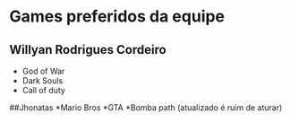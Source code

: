 # Games preferidos da equipe

## Willyan Rodrigues Cordeiro

* God of War
* Dark Souls
* Call of duty

##Jhonatas
*Mario Bros
*GTA
*Bomba path (atualizado é ruim de aturar)
